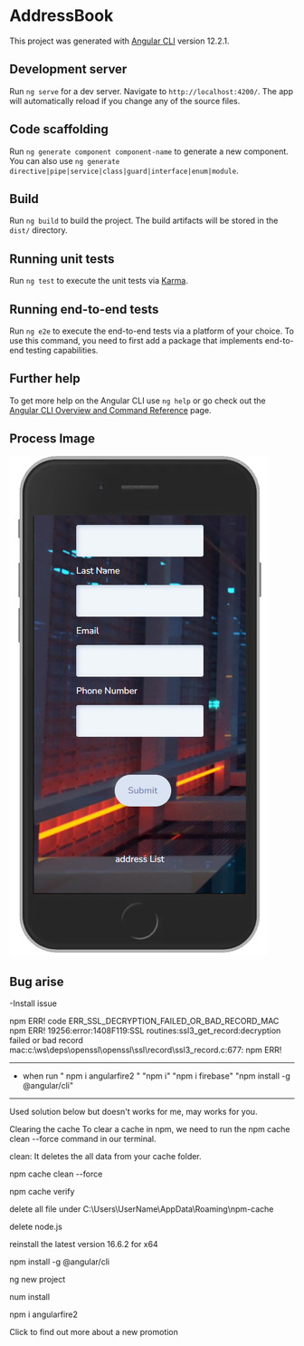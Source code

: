 # AddressBook

This project was generated with [Angular CLI](https://github.com/angular/angular-cli) version 12.2.1.

## Development server

Run `ng serve` for a dev server. Navigate to `http://localhost:4200/`. The app will automatically reload if you change any of the source files.

## Code scaffolding

Run `ng generate component component-name` to generate a new component. You can also use `ng generate directive|pipe|service|class|guard|interface|enum|module`.

## Build

Run `ng build` to build the project. The build artifacts will be stored in the `dist/` directory.

## Running unit tests

Run `ng test` to execute the unit tests via [Karma](https://karma-runner.github.io).

## Running end-to-end tests

Run `ng e2e` to execute the end-to-end tests via a platform of your choice. To use this command, you need to first add a package that implements end-to-end testing capabilities.

## Further help

To get more help on the Angular CLI use `ng help` or go check out the [Angular CLI Overview and Command Reference](https://angular.io/cli) page.

## Process Image

![UI](https://github.com/AnastasiaYiChen/AddressBook/blob/main/src/assets/images/ui.PNG)

## Bug arise 

-Install issue

npm ERR! code ERR_SSL_DECRYPTION_FAILED_OR_BAD_RECORD_MAC
npm ERR! 19256:error:1408F119:SSL routines:ssl3_get_record:decryption failed or bad record mac:c:\ws\deps\openssl\openssl\ssl\record\ssl3_record.c:677:
npm ERR!

--------------------------------------------------------------------------------------------
-  when run " npm i angularfire2 " "npm i" "npm i firebase" "npm install -g @angular/cli"
--------------------------------------------------------------------------------------------

Used solution below but doesn't works for me, may works for you.



Clearing the cache
To clear a cache in npm, we need to run the npm cache clean --force command in our terminal.

clean: It deletes the all data from your cache folder.

npm cache clean --force

npm cache verify

delete all file under C:\Users\UserName\AppData\Roaming\npm-cache

delete node.js

reinstall the latest version 16.6.2  for x64

npm install -g @angular/cli

ng new project

num install

npm i angularfire2




Click to find out more about a new promotion
